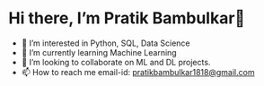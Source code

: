 # Hi there, I’m Pratik Bambulkar👋
- 👀 I’m interested in Python, SQL, Data Science
- 🌱 I’m currently learning Machine Learning
- 💞️ I’m looking to collaborate on ML and DL projects.
- 📫 How to reach me email-id: pratikbambulkar1818@gmail.com

<!---
Pratik180198/Pratik180198 is a ✨ special ✨ repository because its `README.md` (this file) appears on your GitHub profile.
You can click the Preview link to take a look at your changes.
--->
